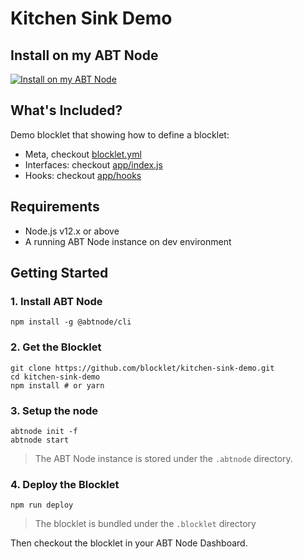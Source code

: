 # Kitchen Sink Demo

## Install on my ABT Node

[![Install on my ABT Node](https://raw.githubusercontent.com/blocklet/development-guide/main/assets/install_on_abtnode.svg)](https://install.arcblock.io/?action=blocklet-install&meta_url=https%3A%2F%2Fgithub.com%2Fblocklet%2Fkitchen-sink-demo%2Freleases%2Fdownload%2F1.2.11%2Fblocklet.json)

## What's Included?

Demo blocklet that showing how to define a blocklet:

- Meta, checkout [blocklet.yml](./blocklet.yml)
- Interfaces: checkout [app/index.js](./app/index.js)
- Hooks: checkout [app/hooks](./app/hooks)

## Requirements

- Node.js v12.x or above
- A running ABT Node instance on dev environment

## Getting Started

### 1. Install ABT Node

```shell
npm install -g @abtnode/cli
```

### 2. Get the Blocklet

```shell
git clone https://github.com/blocklet/kitchen-sink-demo.git
cd kitchen-sink-demo
npm install # or yarn
```

### 3. Setup the node

```shell
abtnode init -f
abtnode start
```

> The ABT Node instance is stored under the `.abtnode` directory.

### 4. Deploy the Blocklet

```shell
npm run deploy
```

> The blocklet is bundled under the `.blocklet` directory

Then checkout the blocklet in your ABT Node Dashboard.
